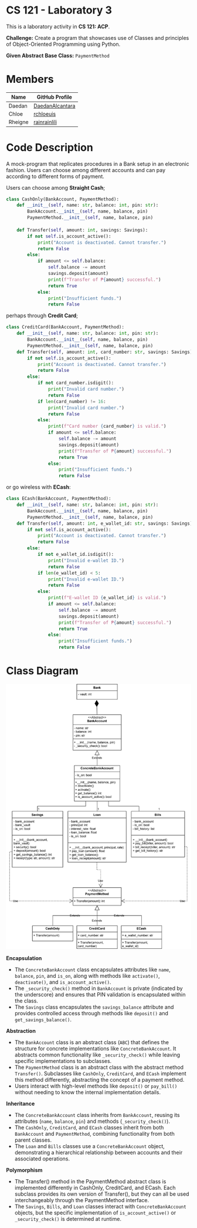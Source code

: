 # CS 121 - Laboratory 3 
This is a laboratory activity in **CS 121: ACP**.

**Challenge:**
Create a program that showcases use of Classes and principles of Object-Oriented Programming using Python.

**Given Abstract Base Class:** ```PaymentMethod```



# Members
| Name | GitHub Profile |
|------|----------------|
|Daedan|[DaedanAlcantara](https://github.com/DaedanAlcantara)|
|Chloe|[rchloeuis](https://github.com/rchloeuis)|
|Rheigne|[rainrainlili](https://github.com/rainrainlili)|

# Code Description
A mock-program that replicates procedures in a Bank setup in an electronic fashion. Users can choose among different accounts and can pay according to different forms of payment. 

Users can choose among **Straight Cash**;
```python
class CashOnly(BankAccount, PaymentMethod):
    def __init__(self, name: str, balance: int, pin: str):
        BankAccount.__init__(self, name, balance, pin)  
        PaymentMethod.__init__(self, name, balance, pin) 

    def Transfer(self, amount: int, savings: Savings):
        if not self.is_account_active():  
            print("Account is deactivated. Cannot transfer.")
            return False
        else:
            if amount <= self.balance:
                self.balance -= amount  
                savings.deposit(amount)  
                print(f"Transfer of ₱{amount} successful.")
                return True
            else:
                print("Insufficient funds.")
                return False
```

perhaps through **Credit Card**;
```python
class CreditCard(BankAccount, PaymentMethod):
    def __init__(self, name: str, balance: int, pin: str):
        BankAccount.__init__(self, name, balance, pin)  
        PaymentMethod.__init__(self, name, balance, pin) 
    def Transfer(self, amount: int, card_number: str, savings: Savings):
        if not self.is_account_active():
            print("Account is deactivated. Cannot transfer.")
            return False
        else:
            if not card_number.isdigit():  
                print("Invalid card number.")
                return False
            if len(card_number) != 16:
                print("Invalid card number.")
                return False
            else:
                print(f"Card number {card_number} is valid.")
                if amount <= self.balance:
                    self.balance -= amount
                    savings.deposit(amount) 
                    print(f"Transfer of ₱{amount} successful.")
                    return True
                else:
                    print("Insufficient funds.")
                    return False

```
or go wireless with **ECash**:
```python
class ECash(BankAccount, PaymentMethod):
    def __init__(self, name: str, balance: int, pin: str):
        BankAccount.__init__(self, name, balance, pin)  
        PaymentMethod.__init__(self, name, balance, pin)
    def Transfer(self, amount: int, e_wallet_id: str, savings: Savings):
        if not self.is_account_active():
            print("Account is deactivated. Cannot transfer.")
            return False
        else:
            if not e_wallet_id.isdigit():
                print("Invalid e-wallet ID.")
                return False
            if len(e_wallet_id) < 5:
                print("Invalid e-wallet ID.")
                return False
            else:
                print(f"E-wallet ID {e_wallet_id} is valid.")
                if amount <= self.balance:
                    self.balance -= amount
                    savings.deposit(amount)
                    print(f"Transfer of ₱{amount} successful.")
                    return True
                else:
                    print("Insufficient funds.")
                    return False

```


# Class Diagram
![Class Diagram](<Class Diagram (CS 102).drawio-1.svg>)

**Encapsulation**

- The ```ConcreteBankAccount``` class encapsulates attributes like ```name```, ```balance```, ```pin```, and ```is_on```, along with methods like ```activate()```, ```deactivate()```, and ```is_account_active()```.
- The ```_security_check()``` method in ```BankAccount``` is private (indicated by the underscore) and ensures that PIN validation is encapsulated within the class.
- The ```Savings``` class encapsulates the ```savings_balance``` attribute and provides controlled access through methods like ```deposit()``` and ```get_savings_balance()```.

**Abstraction**
- The ```BankAccount``` class is an abstract class (```ABC```) that defines the structure for concrete implementations like ```ConcreteBankAccount```. It abstracts common functionality like ```_security_check()``` while leaving specific implementations to subclasses.
- The ```PaymentMethod``` class is an abstract class with the abstract method ```Transfer()```. Subclasses like ```CashOnly```, ```CreditCard```, and ```ECash``` implement this method differently, abstracting the concept of a payment method.
- Users interact with high-level methods like ```deposit()``` or ```pay_bill()``` without needing to know the internal implementation details.

**Inheritance**
- The ```ConcreteBankAccount``` class inherits from ```BankAccount```, reusing its attributes (```name```, ```balance```, ```pin```) and methods (```_security_check()```).
- The ```CashOnly```, ```CreditCard```, and ```ECash``` classes inherit from both ```BankAccount``` and ```PaymentMethod```, combining functionality from both parent classes.
- The ```Loan``` and ```Bills``` classes use a ```ConcreteBankAccount``` object, demonstrating a hierarchical relationship between accounts and their associated operations.

**Polymorphism**
- The Transfer() method in the PaymentMethod abstract class is implemented differently in CashOnly, CreditCard, and ECash. Each subclass provides its own version of Transfer(), but they can all be used interchangeably through the PaymentMethod interface.
- The ```Savings```, ```Bills```, and ```Loan``` classes interact with ```ConcreteBankAccount``` objects, but the specific implementation of ```is_account_active()``` or ```_security_check()``` is determined at runtime.

